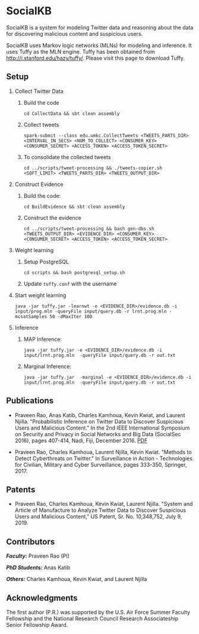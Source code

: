 # SocialKB
SocialKB is a system for modeling Twitter data and reasoning about the data for discovering malicious content and suspicious users.

SocialKB uses Markov logic networks (MLNs) for modeling and inference. It uses Tuffy as the MLN engine. Tuffy has been obtained from http://i.stanford.edu/hazy/tuffy/. Please visit this page to download Tuffy.

## Setup
1. Collect Twitter Data
    1. Build the code
        ```
        cd CollectData && sbt clean assembly
        ```
    2. Collect tweets
        ```
        spark-submit --class edu.umkc.CollectTweets <TWEETS_PARTS_DIR> <INTERVAL_IN_SECS> <NUM_TO_COLLECT> <CONSUMER_KEY> <CONSUMER_SECRET> <ACCESS_TOKEN> <ACCESS_TOKEN_SECRET>
        ```
    3. To consolidate the collected tweets
        ```
        cd ../scripts/tweet-processing && ./tweets-copier.sh <SOFT_LIMIT> <TWEETS_PARTS_DIR> <TWEETS_OUTPUT_DIR>
        ```

2. Construct Evidence
    1. Build the code:
        ```
        cd BuildEvidence && sbt clean assembly
        ```
    2. Construct the evidence
        ```
        cd ../scripts/tweet-processing && bash gen-dbs.sh <TWEETS_OUTPUT_DIR> <EVIDENCE_DIR> <CONSUMER_KEY> <CONSUMER_SECRET> <ACCESS_TOKEN> <ACCESS_TOKEN_SECRET>
        ```

3. Weight learning
    1. Setup PostgreSQL 
        ```
        cd scripts && bash postgresql_setup.sh
        ```
    2. Update `tuffy.conf` with the username

4. Start weight learning
    ```
    java -jar tuffy.jar -learnwt -e <EVIDENCE_DIR>/evidence.db -i input/prog.mln -queryFile input/query.db -r lrnt.prog.mln -mcsatSamples 50 -dMaxIter 100
    ```
5. Inference
    1. MAP Inference:
        ```
        java -jar tuffy.jar -e <EVIDENCE_DIR>/evidence.db -i input/lrnt.prog.mln  -queryFile input/query.db -r out.txt
        ```
    2. Marginal Inference:
        ```
        java -jar tuffy.jar  -marginal -e <EVIDENCE_DIR>/evidence.db -i input/lrnt.prog.mln  -queryFile input/query.db -r out.txt
        ```
       
## Publications

* Praveen Rao, Anas Katib, Charles Kamhoua, Kevin Kwiat, and Laurent Njilla. "Probabilistic Inference on Twitter Data to Discover Suspicious Users and Malicious Content." In the 2nd IEEE International Symposium on Security and Privacy in Social Networks and Big Data (SocialSec 2016), pages 407-414, Nadi, Fiji, December 2016. [PDF](http://r.web.umkc.edu/raopr/SocialKB-SocialSec-2016.pdf)

* Praveen Rao, Charles Kamhoua, Laurent Njilla, Kevin Kwiat. "Methods to Detect Cyberthreats on Twitter." In Surveillance in Action - Technologies for Civilian, Military and Cyber Surveillance, pages 333-350, Springer, 2017.

## Patents

* Praveen Rao, Charles Kamhoua, Kevin Kwiat, Laurent Njilla. "System and Article of Manufacture to Analyze Twitter Data to Discover Suspicious Users and Malicious Content," US Patent, Sr. No. 10,348,752, July 9, 2019.

## Contributors

***Faculty:*** Praveen Rao (PI)

***PhD Students:*** Anas Katib

***Others:*** Charles Kamhoua, Kevin Kwiat, and Laurent Njilla

## Acknowledgments
The first author (P.R.) was supported by the U.S. Air Force Summer Faculty Fellowship and the National Research Council Research Associateship Senior Fellowship Award.
